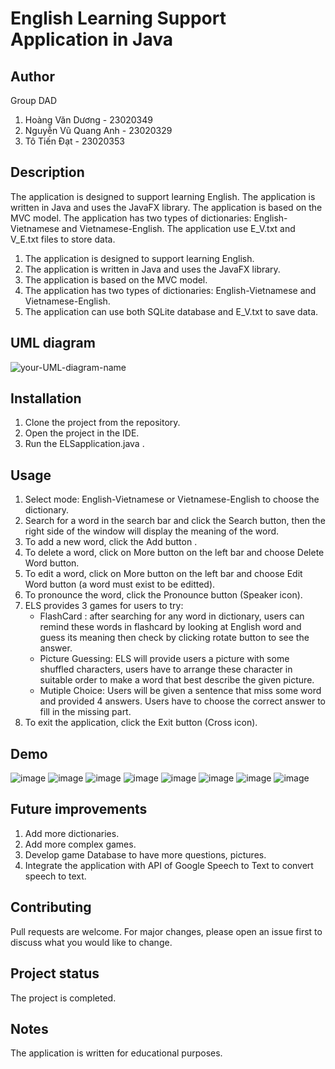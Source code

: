 # English Learning Support Application in Java

## Author
Group DAD
1. Hoàng Văn Dương - 23020349
2. Nguyễn Vũ Quang Anh - 23020329
3. Tô Tiến Đạt - 23020353

## Description
The application is designed to support learning English. The application is written in Java and uses the JavaFX library. The application is based on the MVC model. The application has two types of dictionaries: English-Vietnamese and Vietnamese-English. The application use E_V.txt and V_E.txt files to store data.
1. The application is designed to support learning English.
2. The application is written in Java and uses the JavaFX library.
3. The application is based on the MVC model.
4. The application has two types of dictionaries: English-Vietnamese and Vietnamese-English.
5. The application can use both SQLite database and E_V.txt to save data.

## UML diagram
![your-UML-diagram-name](https://www.plantuml.com/plantuml/png/pHbBZzisy-vVeG_VHKMzGD5JiIYIsDv75jtTRDQRx2581LgQbGbJf4jHNZj5yzlBXyUYJCiox1ogWsrnXlCOpcCuVbSg8bLLiDx_r1GAYEQCKDvJOXuf4Ks4KgA8CYeXLLJmNZcZV4uaAI96EQZL728XrLJqUYaZPHaD7cwIQo5o1ecIX9UCA26ZltjHz7E42n2FbQGyxqVDxv_ErpyiTWxgbl2y8hd13-6f1ABWq-Fj0TJEeeBCu17AYgar-h2YB0EvY-Ozl3w96V2u1lwpLk-2A38X9Om4vyuYQzrIjr1BMcDO-0KjqyrAN0CrvaBGh6P0xJAHAusZf60Cq7pbLBmcXB7aLSWi7bYyomLmXJGi4gX2P40MRGWpM2Kb49bEupzW5O2dX6SCxaIbTMGqdGqhfGGVkmrskOtbWhInf9mgIXZz1l5kIH96IvKiABmU9DEjnlvia0DvF7GdCfv73JR-lHfK6HM-kEt7S4SuoQ7GEEjZeBm4gQwaA4QYA0mlodt546FBBNq42OLOG2YRH_kACf-eE_q1Oyz2PgK1V9Xer0MPC33cS9f9M3RK3j3UMhnj7FS3p_9oQJD0A7wdWJ0ureRYLJ41EPeIxaSmvIhqPWHtguKojQFlHWqY-V9sF9ZFjJiHBugBMl4lNnlMLyIUACbXsn9N-dCw8Z8B0hR5xmDt9XDW-sBdcXGGRxDrIVO9Ksh0F1N5H0p5qja_o1T1D7oerE7nsqpdTaCdWnk-B-3UYm8w3UZXtn7QVcW-NiKK7Kq5JU6Q12pE8gvpVILvGx5q2kbimCjNaBkrEhEIvNWikFWg1S_N-rpUx4VkswSEF3CxsoYx4lInWjA0uuyL_TQiPAcGfXWt-7ISbjbsKyo5L4b654bUX2oIbsQ6YKfD6CuZmz2yJYpXaMDsljR30FvQYrQZfiQyUYkUmSRu3pHLbOHhlQFKaF00CB8CP6_1gYO5LM5nSEQytcDEau_6RhU_on4ytE5hbQGmXWl3pORPVQiaYF6WYOJrstUiBKabbA2I35v8nGuNs6SvM115ziKUEfjJnNV_EYzFX610kEUYnW-24cR4rN9w3XlHWkJQEMxC5_eFmeyJmVD1Zm-nwBYoro-DuwuvaIppOitzy4t8uTLWDyoQ6tyEvNBeIuLa6k4d2Sz44MyAOFH2EIsda3NqOi1pDKK2fgGvV4_bUrjLDyjf9INm3S_pZINzFJSyWoLkmK0tRu51EfGBR76Wmbsc_iyPv15IuEgvTfABONi_P-1nk9g3Ugy55dArjxr9cIYXaOmneY-6mT8E4slzOorwtyZlMJltEhcWqOjC2i9tNsczlDQvccT4mHrPZerrDifRJf-q4bkQDh0GmRVeE0KEhbVqxZDsDNuW4WnTsr_r7Me_yZ9MO7JdZGCMzjcxK4jGDWbkohBBHblKBgKKyW2IjKeqvv_cXxPzfSQkvabxvV79KXvqAcR_djq6HSo1NmbPEC6Eg6vFahhJ-Ovt5BCIclGxtd4Ss5nAVA2xrMtlDQyMdBsKQzX0Ih8oaV2xmtfJKp4dSYyoSFjGGkDPpY0HCIVgrHLE2l1TVAxH_NUQDHtI2ErCwyfDd4w9R9OPS07aKr54vg1mfK7Cw56VcWEOr33WsML6LU0dHzwR3SddOoS0AAzfYuod14AX2zNtkpO-kUCJZupnXcBPZ_2NbsayYiO6RRGwJO54iDNhDbUO9p2xTASBj62NDERIiWzdtInsaRa01geJwqx8Jfp1njkwCDtrCS32gm1mE7Tvk7OP8MO5aRDYUo3YGk9ogTs_z2PR_SYl1kujQ2b0Y_fS3m1QzdZoPzPMmPQW7XzA5DNp6lWW9YOadNKSPNlx7_B0Ay0nVDnjFfclIUnZbldJ6ApdEA9vfcfgCsVPEeKQYufdJ-9Ys5rWs-ScEQW1OvPJpSWcVBlsnkFt952uJeP85rkxBTAu_0PjuNcDjWPUAjrY0bo1nAjbTqBfJbQT-GF5wJX0Z0tVJqwI2maUAxTfqRCkgNDIE9Upan_lGkOZj9QTX-lhpZne9ZhkQjU5YgEvlG9JEnWnleVcHNTijjyEpv8r0u3nvpQlUziI4i6CLpFeSboNR6L2ZPDoKFxzU9rgupgbrjk4t6FZzXI3-qjHSMoESk0WT_yhqgwdjsyy1p8B_wO9_kn9t53Unme7z_4DdrTAmu0KM_cWPRktGMCQwol2KpXtEZOrJWhlVc9eta56oN1bylhsWLdGHYxx5jlFMgo0X6dD7qVRD524gWIPDAjhcF531KrHQqnxS4wDlR632L62VMz2t-uOCXcAdbDjrRUGCJM4diHmfQ2CyMOrqMzVldOrwbhvtiw_lEhdxCl_Vz7FRx_sRJF-zUpFQ5VxwZszNIFvqoYsJzkFfMXwnm1qaep1gFja6VVFRu-X68nFJzOwk8J_48gK_qYAmINmP0yFmPqo-WEOyEa5_U_9ChPskqTJzDguy3cAOjXZdKen9pywhWiXJwVOUmSygmhsBm00)

## Installation
1. Clone the project from the repository.
2. Open the project in the IDE.
3. Run the ELSapplication.java .

## Usage
1. Select mode: English-Vietnamese or Vietnamese-English to choose the dictionary.
2. Search for a word in the search bar and click the Search button, then the right side of the window will display the meaning of the word.
3. To add a new word, click the Add button .
4. To delete a word, click on More button on the left bar and choose Delete Word button.
5. To edit a word, click on More button on the left bar and choose Edit Word button (a word must exist to be editted).
7. To pronounce the word, click the Pronounce button (Speaker icon).
8. ELS provides 3 games for users to try:
   - FlashCard : after searching for any word in dictionary, users can remind these words in flashcard by looking at English word and guess its meaning then check by clicking rotate button to see the answer.
   - Picture Guessing: ELS will provide users a picture with some shuffled characters, users have to arrange these character in suitable order to make a word that best describe the given picture.
   - Mutiple Choice: Users will be given a sentence that miss some word and provided 4 answers. Users have to choose the correct answer to fill in the missing part.
10. To exit the application, click the Exit button (Cross icon).

## Demo
![image](https://github.com/HoangDuonng1359/DAD_ELS/assets/144660860/f210edac-63f8-4f75-a109-1d56b7465cff)
![image](https://github.com/HoangDuonng1359/DAD_ELS/assets/144660860/dea5a2f1-1dbc-434c-b934-72fffca7ee07)
![image](https://github.com/HoangDuonng1359/DAD_ELS/assets/144660860/db98bb94-a05f-4eb5-a4c5-278f4927dcde)
![image](https://github.com/HoangDuonng1359/DAD_ELS/assets/144660860/a3ccd610-6d8b-4731-bcb3-162f651910d1)
![image](https://github.com/HoangDuonng1359/DAD_ELS/assets/144660860/3ef62b1e-0ec3-4d2e-896c-45c18c36ee1c)
![image](https://github.com/HoangDuonng1359/DAD_ELS/assets/144660860/d9c1a1a1-b2a3-4f51-a740-b3445ef992e2)
![image](https://github.com/HoangDuonng1359/DAD_ELS/assets/144660860/7569d451-39c7-40e6-994a-54c06773fa72)
![image](https://github.com/HoangDuonng1359/DAD_ELS/assets/144660860/80d3b36d-5b1f-42b4-ae87-673061c97303)


## Future improvements
1. Add more dictionaries.
2. Add more complex games.
3. Develop game Database to have more questions, pictures.
5. Integrate the application with API of Google Speech to Text to convert speech to text.

## Contributing
Pull requests are welcome. For major changes, please open an issue first to discuss what you would like to change.

## Project status
The project is completed.

## Notes
The application is written for educational purposes.
